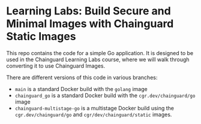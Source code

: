 # Learning Labs: Build Secure and Minimal Images with Chainguard Static Images

This repo contains the code for a simple Go application. It is designed to be used in the Chainguard
Learning Labs course, where we will walk through converting it to use Chainguard Images.

There are different versions of this code in various branches:

 - `main` is a standard Docker build with the `golang` image
 - `chainguard_go` is a standard Docker build with the `cgr.dev/chainguard/go` image
 - `chainguard-multistage-go` is a multistage Docker build using the `cgr.dev/chainguard/go` and
   `cgr/dev/chainguard/static` images.
